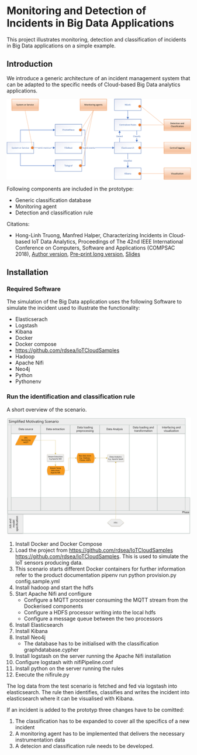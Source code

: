 # Monitoring and Detection of Incidents in Big Data Applications 

This project illustrates monitoring, detection and classification of incidents in Big Data applications on a simple example. 

## Introduction

We introduce a generic architecture of an incident management system that can be adapted to the specific needs of Cloud-based Big Data analytics applications. 

![alt text](https://github.com/rdsea/bigdataincidentanalytics/blob/master/documents/images/MonitoringImplementation.png)

Following components are included in the prototype: 
* Generic classification database
* Monitoring agent 
* Detection and classification rule

Citations:
* Hong-Linh Truong, Manfred Halper, Characterizing Incidents in Cloud-based IoT Data Analytics, Proceedings of The 42nd IEEE International Conference on
Computers, Software and Applications (COMPSAC 2018), [Author version](http://www.infosys.tuwien.ac.at/staff/truong/publications/2018/truong-compsac2018-cr.pdf), [Pre-print long version](https://www.researchgate.net/publication/324170664_Characterizing_Incidents_in_Cloud-based_IoT_Data_Analytics), [Slides](https://www.slideshare.net/linhsolar/characterizing-incidents-in-cloudbased-iot-data-analytics)

## Installation 

### Required Software

The simulation of the Big Data application uses the following Software to simulate the incident used to illustrate the functionality: 

* Elasticserach
* Logstash 
* Kibana
* Docker
* Docker compose
* https://github.com/rdsea/IoTCloudSamples
* Hadoop
* Apache Nifi 
* Neo4j 
* Python
* Pythonenv

### Run the identification and classification rule 

A short overview of the scenario. 

![alt text](https://github.com/rdsea/bigdataincidentanalytics/blob/master/documents/images/SimplifiedMotivatingScenario.png)

1. Install Docker and Docker Compose
2. Load the project from https://github.com/rdsea/IoTCloudSamples
https://github.com/rdsea/IoTCloudSamples. This is used to simulate the IoT sensors producing data. 
3. This scenario starts different Docker containers for further information refer to the product documentation pipenv run python provision.py config.sample.yml
4. Install hadoop and start the hdfs
5. Start Apache Nifi and configure
   * Configure a MQTT processer consuming the MQTT stream from the Dockerised components
   * Configure a HDFS processor writing into the local hdfs 
   * Configure a message queue between the two processors
6. Install Elasticsearch 
7. Install Kibana
8. Install Neo4j 
   * The database has to be initialised with the classification graphdatabase.cypher
9. Install logstash on the server running the Apache Nifi installation 
10. Configure logstash with nifiPipeline.conf
11. Install python on the server running the rules 
12. Execute the nifirule.py

The log data from the test scenario is fetched and fed via logstash into elasticsearch. The rule then identifies, classifies and writes the incident into elasticsearch where it can be visualised with Kibana. 

If an incident is added to the prototyp three changes have to be comitted:
1. The classification has to be expanded to cover all the specifics of a new incident
2. A monitoring agent has to be implemented that delivers the necessary instrumentation data
3. A detecion and classification rule needs to be developed. 
 

